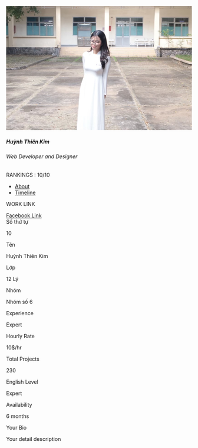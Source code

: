 <link href="//maxcdn.bootstrapcdn.com/bootstrap/4.1.1/css/bootstrap.min.css" rel="stylesheet" id="bootstrap-css">
<script src="//maxcdn.bootstrapcdn.com/bootstrap/4.1.1/js/bootstrap.min.js"></script>
<script src="//cdnjs.cloudflare.com/ajax/libs/jquery/3.2.1/jquery.min.js"></script>
<!------ Include the above in your HEAD tag ---------->

<div class="container emp-profile">
            <form method="post">
                <div class="row">
                    <div class="col-md-4">
                        <div class="profile-img">
                            <img src="kim.jpg" alt=""/>
                            <div class="file btn btn-lg btn-primary">
                            </div>
                        </div>
                    </div>
                    <div class="col-md-6">
                        <div class="profile-head">
                                    <h5>
                                        Huỳnh Thiên Kim
                                    </h5>
                                    <h6>
                                        Web Developer and Designer
                                    </h6>
                                    <p class="proile-rating">RANKINGS : <span>10/10</span></p>
                            <ul class="nav nav-tabs" id="myTab" role="tablist">
                                <li class="nav-item">
                                    <a class="nav-link active" id="home-tab" data-toggle="tab" href="#home" role="tab" aria-controls="home" aria-selected="true">About</a>
                                </li>
                                <li class="nav-item">
                                    <a class="nav-link" id="profile-tab" data-toggle="tab" href="#profile" role="tab" aria-controls="profile" aria-selected="false">Timeline</a>
                                </li>
                            </ul>
                        </div>
                    </div>
                    <div class="col-md-2">
                    </div>
                </div>
                <div class="row">
                    <div class="col-md-4">
                        <div class="profile-work">
                            <p>WORK LINK</p>
                            <a href="https://www.facebook.com/hthkim0812">Facebook Link</a><br/>
                        </div>
                    </div>
                    <div class="col-md-8">
                        <div class="tab-content profile-tab" id="myTabContent">
                            <div class="tab-pane fade show active" id="home" role="tabpanel" aria-labelledby="home-tab">
                                        <div class="row">
                                            <div class="col-md-6">
                                                <label>Số thứ tự</label>
                                            </div>
                                            <div class="col-md-6">
                                                <p>10</p>
                                            </div>
                                        </div>
                                        <div class="row">
                                            <div class="col-md-6">
                                                <label>Tên</label>
                                            </div>
                                            <div class="col-md-6">
                                                <p>Huỳnh Thiên Kim</p>
                                            </div>
                                        </div>
                                        <div class="row">
                                            <div class="col-md-6">
                                                <label>Lớp</label>
                                            </div>
                                            <div class="col-md-6">
                                                <p>12 Lý</p>
                                            </div>
                                        </div>
                                        <div class="row">
                                            <div class="col-md-6">
                                                <label>Nhóm</label>
                                            </div>
                                            <div class="col-md-6">
                                                <p>Nhóm số 6</p>
                                            </div>
                                        </div>
                            </div>
                            <div class="tab-pane fade" id="profile" role="tabpanel" aria-labelledby="profile-tab">
                                        <div class="row">
                                            <div class="col-md-6">
                                                <label>Experience</label>
                                            </div>
                                            <div class="col-md-6">
                                                <p>Expert</p>
                                            </div>
                                        </div>
                                        <div class="row">
                                            <div class="col-md-6">
                                                <label>Hourly Rate</label>
                                            </div>
                                            <div class="col-md-6">
                                                <p>10$/hr</p>
                                            </div>
                                        </div>
                                        <div class="row">
                                            <div class="col-md-6">
                                                <label>Total Projects</label>
                                            </div>
                                            <div class="col-md-6">
                                                <p>230</p>
                                            </div>
                                        </div>
                                        <div class="row">
                                            <div class="col-md-6">
                                                <label>English Level</label>
                                            </div>
                                            <div class="col-md-6">
                                                <p>Expert</p>
                                            </div>
                                        </div>
                                        <div class="row">
                                            <div class="col-md-6">
                                                <label>Availability</label>
                                            </div>
                                            <div class="col-md-6">
                                                <p>6 months</p>
                                            </div>
                                        </div>
                                <div class="row">
                                    <div class="col-md-12">
                                        <label>Your Bio</label><br/>
                                        <p>Your detail description</p>
                                    </div>
                                </div>
                            </div>
                        </div>
                    </div>
                </div>
            </form>           
        </div>
